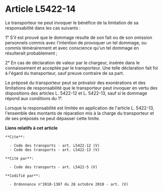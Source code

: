 # Article L5422-14

Le transporteur ne peut invoquer le bénéfice de la limitation de sa responsabilité dans les cas suivants : 

1° S'il est prouvé que le dommage résulte de son fait ou de son omission personnels commis avec l'intention de provoquer un
tel dommage, ou commis témérairement et avec conscience qu'un tel dommage en résulterait probablement ; 

2° En cas de déclaration de valeur par le chargeur, insérée dans le connaissement et acceptée par le transporteur. Une telle
déclaration fait foi à l'égard du transporteur, sauf preuve contraire de sa part. 

Le préposé du transporteur peut se prévaloir des exonérations et des limitations de responsabilité que le transporteur peut
invoquer en vertu des dispositions des articles L. 5422-12 et L. 5422-13, sauf si le dommage répond aux conditions du 1°. 

Lorsque la responsabilité est limitée en application de l'article L. 5422-13, l'ensemble des montants de réparation mis à la
charge du transporteur et de ses préposés ne peut dépasser cette limite.

**Liens relatifs à cet article**

	**Cite**:

	  - Code des transports - art. L5422-12 (V)
	  - Code des transports - art. L5422-13 (V)

	**Cité par**:

	  - Code des transports - art. L5422-5 (V)

	**Codifié par**:

	  - Ordonnance n°2010-1307 du 28 octobre 2010 - art. (V)
